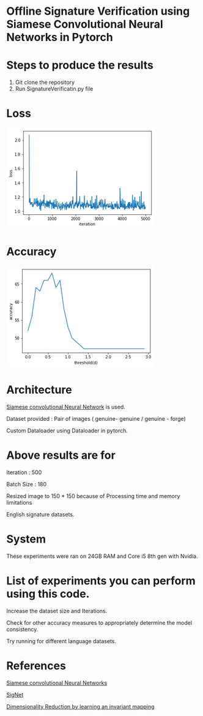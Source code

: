 # Offline Signature Verification using Siamese Convolutional Neural Networks in Pytorch

# Steps to produce the results
1) Git clone the repository
2) Run SignatureVerificatin.py file

# Loss
![Loss.](1.png)

# Accuracy
![Accuracy](2.png)

# Architecture
[Siamese convolutional Neural Network](https://www.cs.cmu.edu/~rsalakhu/papers/oneshot1.pdf) is used.

Dataset provided : Pair of images ( genuine- genuine / genuine - forge)

Custom Dataloader using Dataloader in pytorch.

# Above results are for
Iteration : 500

Batch Size : 180

Resized image to 150 * 150 because of Processing time and memory limitations

English signature datasets.

# System
These experiments were ran on 24GB RAM and Core i5 8th gen with Nvidia.

# List of experiments you can perform using this code.
Increase the dataset size and Iterations.

Check for other accuracy measures to appropriately determine the model consistency.

Try running for different language datasets.


# References
[Siamese convolutional Neural Networks](https://www.cs.cmu.edu/~rsalakhu/papers/oneshot1.pdf)

[SigNet](https://arxiv.org/abs/1707.02131)

[Dimensionality Reduction by learning an invariant mapping](http://yann.lecun.com/exdb/publis/pdf/hadsell-chopra-lecun-06.pdf)
